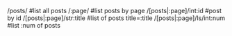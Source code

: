 /posts/                     #list all posts
/:page/                     #list posts by page
/[posts|:page]/int:id             #post by id
/[posts|:page]/str:title        #list of posts title=:title
/[posts|:page]/ls/int:num          #list :num of posts

